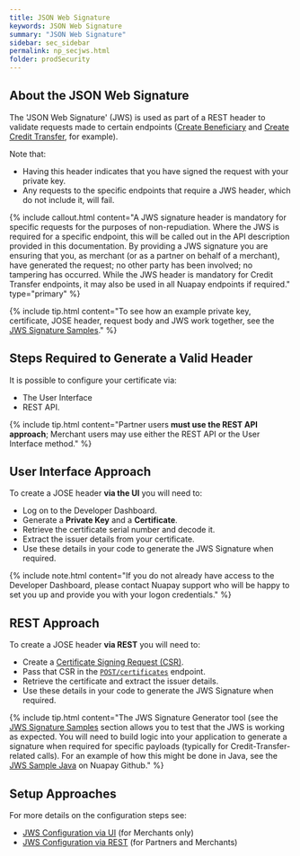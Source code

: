 ```yaml
---
title: JSON Web Signature
keywords: JSON Web Signature
summary: "JSON Web Signature"
sidebar: sec_sidebar
permalink: np_secjws.html
folder: prodSecurity
---
```


## About the JSON Web Signature

The 'JSON Web Signature' (JWS) is used as part of a REST header to validate requests made to certain endpoints ([Create Beneficiary](np_createbeneficiary.html) and [Create Credit Transfer](np_createct.html), for example).

Note that:

* Having this header indicates that you have signed the request with your private key.
* Any requests to the specific endpoints that require a JWS header, which do not include it, will fail.

{% include callout.html content="A JWS signature header is mandatory for specific requests for the purposes of non-repudiation. Where the JWS is required for a specific endpoint, this will be called out in the API description provided in this documentation. By providing a JWS signature you are ensuring that you, as merchant (or as a partner on behalf of a merchant), have generated the request; no other party has been involved; no tampering has occurred. While the JWS header is mandatory for Credit Transfer endpoints, it may also be used in all Nuapay endpoints if required." type="primary" %}

{% include tip.html content="To see how an example private key, certificate, JOSE header, request body and JWS work together, see the [JWS Signature Samples](np_secjwssample.html)." %}

## Steps Required to Generate a Valid Header

It is possible to configure your certificate via:

* The User Interface
* REST API.

{% include tip.html content="Partner users **must use the REST API approach**; Merchant users may use either the REST API or the User Interface method." %}

## User Interface Approach

To create a JOSE header **via the UI** you will need to:

* Log on to the Developer Dashboard.
* Generate a <b>Private Key</b> and a <b>Certificate</b>.
* Retrieve the certificate serial number and decode it.
* Extract the issuer details from your certificate.
* Use these details in your code to generate the JWS Signature when required.

{% include note.html content="If you do not already have access to the Developer Dashboard, please contact Nuapay support who will be happy to set you up and provide you with your logon credentials." %}


## REST Approach

To create a JOSE header **via REST** you will need to:

* Create a [Certificate Signing Request (CSR)](np_secjwsrest.html#creating-a-certificate-signing-request-csr).
* Pass that CSR in the [`POST/certificates`](np_secjwsrest.html#generating-your-certificate-via-rest) endpoint.
* Retrieve the certificate and extract the issuer details.
* Use these details in your code to generate the JWS Signature when required.

{% include tip.html content="The JWS Signature Generator tool (see the [JWS Signature Samples](np_secjwssample.html) section allows you to test that the JWS is working as expected. You will need to build logic into your application to generate a signature when required for specific payloads (typically for Credit-Transfer-related calls). For an example of how this might be done in Java, see the [JWS Sample Java](https://github.com/sentenial/jws-sample-java) on Nuapay Github." %}

## Setup Approaches

For more details on the configuration steps see:

* [JWS Configuration via UI](np_secjwsui.html) (for Merchants only)
* [JWS Configuration via REST](np_secjwsrest.html) (for Partners and Merchants)
